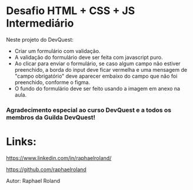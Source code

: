 # Desafio HTML + CSS + JS Intermediário

Neste projeto do DevQuest:
* Criar um formulário com validação.
* A validação do formulário deve ser feita com
javascript puro.
* Ao clicar para enviar o formulário, se caso
algum campo não estiver preenchido, a borda
do input deve ficar vermelha e uma mensagem
de "campo obrigatório" deve aparecer embaixo
do campo que não foi preenchido, conforme o
figma.
* O fundo do formulário deve ser feito usando a
imagem em anexo na aula.

### Agradecimento especial ao curso DevQuest e a todos os membros da Guilda DevQuest!

# Links:

https://www.linkedin.com/in/raphaelroland/

https://github.com/raphaelroland

Autor: Raphael Roland
